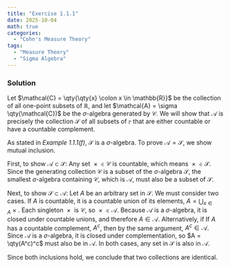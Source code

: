 ```yaml
---
title: "Exercise 1.1.1"
date: 2025-10-04
math: true
categories:
  - "Cohn's Measure Theory"
tags:
  - "Measure Theory"
  - "Sigma Algebra"
---
```


### Solution

Let $\mathcal{C} = \qty{\qty{x} \colon x \in \mathbb{R}}$ be the collection of all one-point subsets of $\mathbb{R}$, and let $\mathcal{A} = \sigma \qty(\mathcal{C})$ be the $\sigma$-algebra generated by $\mathcal{C}$. 
We will show that $\mathcal{A}$ is precisely the collection $\mathcal{S}$ of all subsets of $\mathbb{r}$ that are either countable or have a countable complement. 

As stated in *Example 1.1.1(f)*, $\mathcal{S}$ is a $\sigma$-algebra. 
To prove $\mathcal{A} = \mathcal{S}$, we show mutual inclusion.

First, to show $\mathcal{A} \subset \mathcal{S}$: 
Any set $\qty{x} \in \mathcal{C}$ is countable, which means $\qty{x} \in \mathcal{S}$. 
Since the generating collection $\mathcal{C}$ is a subset of the $\sigma$-algebra $\mathcal{S}$, the smallest $\sigma$-algebra containing $\mathcal{C}$, which is $\mathcal{A}$, must also be a subset of $\mathcal{S}$.

Next, to show $\mathcal{S} \subset \mathcal{A}$: 
Let $A$ be an arbitrary set in $\mathcal{S}$. We must consider two cases. 
If $A$ is countable, it is a countable union of its elements, $A = \bigcup_{x \in A} \qty{x}$.
Each singleton $\qty{x}$ is $\mathcal{C}$, so $\qty{x} \in \mathcal{A}$.
Because $\mathcal{A}$ is a $\sigma$-algebra, it is closed under countable unions, and therefore $A \in \mathcal{A}$.
Alternatively, if If $A$ has a countable complement, $A^c$, then by the same argument, $A^c \in \mathcal{A}$.
Since $\mathcal{A}$ is a $\sigma$-algebra, it is closed under complementation, so $A = \qty(A^c)^c$ must also be in $\mathcal{A}$. 
In both cases, any set in $\mathcal{S}$ is also in $\mathcal{A}$. 

Since both inclusions hold, we conclude that two collections are identical.
